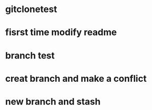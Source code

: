 # gitclonetest
# fisrst time modify readme
# branch test
# creat branch and make a conflict
# new branch and stash
